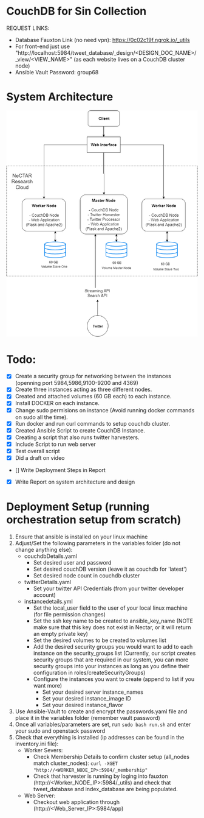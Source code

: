# CouchDB for Sin Collection

REQUEST LINKS:
- Database Fauxton Link (no need vpn): https://0c02c19f.ngrok.io/_utils
- For front-end just use "http://localhost:5984/tweet_database/_design/<DESIGN_DOC_NAME>/_view/<VIEW_NAME>" (as each website lives on a CouchDB cluster node)
- Ansible Vault Password: group68

# System Architecture

![alt text](images/systemarchitecture.png)

# Todo:

- [x] Create a security group for networking between the instances (openning port 5984,5986,9100-9200 and 4369)
- [x] Create three instances acting as three different nodes.
- [x] Created and attached volumes (60 GB each) to each instance.
- [x] Install DOCKER on each instance.
- [x] Change sudo permisions on instance (Avoid running docker commands on sudo all the time).
- [x] Run docker and run curl commands to setup couchdb cluster.
- [x] Created Ansible Script to create CouchDB Instance.
- [x] Creating a script that also runs twitter harvesters.
- [X] Include Script to run web server
- [X] Test overall script 
- [X] Did a draft on video
- [] Write Deployment Steps in Report
- [x] Write Report on system architecture and design

# Deployment Setup (running orchestration setup from scratch)
1. Ensure that ansible is installed on your linux machine
2. Adjust/Set the following parameters in the variables folder (do not change anything else):
	- couchdbDetails.yaml
		- Set desired user and password
		- Set desired couchDB version (leave it as couchdb for 'latest')
		- Set desired node count in couchdb cluster
	- twitterDetails.yaml
		- Set your twitter API Credentials (from your twitter developer account)
	- instancedetails.yml
		- Set the local_user field to the user of your local linux machine (for file permission changes)
		- Set the ssh key name to be created to ansible_key_name
		(NOTE make sure that this key does not exist in Nectar, or it will return an empty private key)
		- Set the desired volumes to be created to volumes list
		- Add the desired security groups you would want to add to each instance on the security_groups list
		(Currently, our script creates security groups that are required in our system, you can more security groups into your instances as long as you define their configuration in roles/createSecurityGroups)
		- Configure the instances you want to create (append to list if you want more)
			* Set your desired server instance_names
			* Set your desired instance_image ID
			* Set your desired instance_flavor
3. Use Ansible-Vault to create and encrypt the passwords.yaml file and place it in the variables folder			(remember vault password)
3. Once all variables/parameters are set, run `sudo bash run.sh` and enter your sudo and openstack password
4. Check that everything is installed (ip addresses can be found in the inventory.ini file):
	- Worker Severs:
		* Check Membership Details to confirm cluster setup (all_nodes match cluster_nodes):
		`curl -XGET "http://<WORKER_NODE_IP>:5984/_membership"`
		* Check that harvester is running by loging into fauxton (http://<Worker_NODE_IP>:5984/_utils) and check that tweet_database and index_database are being populated.
	- Web Server:
		* Checkout web application through (http://<Web_Server_IP>:5984/app)
